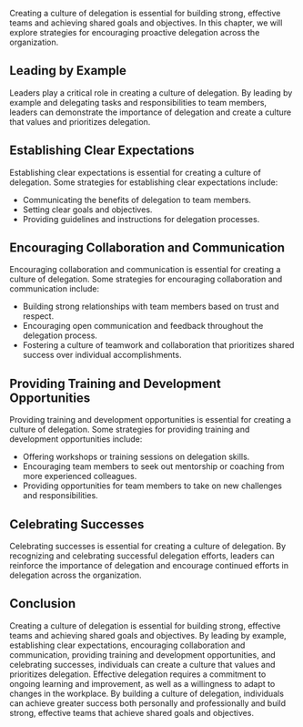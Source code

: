 
Creating a culture of delegation is essential for building strong, effective teams and achieving shared goals and objectives. In this chapter, we will explore strategies for encouraging proactive delegation across the organization.

Leading by Example
------------------

Leaders play a critical role in creating a culture of delegation. By leading by example and delegating tasks and responsibilities to team members, leaders can demonstrate the importance of delegation and create a culture that values and prioritizes delegation.

Establishing Clear Expectations
-------------------------------

Establishing clear expectations is essential for creating a culture of delegation. Some strategies for establishing clear expectations include:

* Communicating the benefits of delegation to team members.
* Setting clear goals and objectives.
* Providing guidelines and instructions for delegation processes.

Encouraging Collaboration and Communication
-------------------------------------------

Encouraging collaboration and communication is essential for creating a culture of delegation. Some strategies for encouraging collaboration and communication include:

* Building strong relationships with team members based on trust and respect.
* Encouraging open communication and feedback throughout the delegation process.
* Fostering a culture of teamwork and collaboration that prioritizes shared success over individual accomplishments.

Providing Training and Development Opportunities
------------------------------------------------

Providing training and development opportunities is essential for creating a culture of delegation. Some strategies for providing training and development opportunities include:

* Offering workshops or training sessions on delegation skills.
* Encouraging team members to seek out mentorship or coaching from more experienced colleagues.
* Providing opportunities for team members to take on new challenges and responsibilities.

Celebrating Successes
---------------------

Celebrating successes is essential for creating a culture of delegation. By recognizing and celebrating successful delegation efforts, leaders can reinforce the importance of delegation and encourage continued efforts in delegation across the organization.

Conclusion
----------

Creating a culture of delegation is essential for building strong, effective teams and achieving shared goals and objectives. By leading by example, establishing clear expectations, encouraging collaboration and communication, providing training and development opportunities, and celebrating successes, individuals can create a culture that values and prioritizes delegation. Effective delegation requires a commitment to ongoing learning and improvement, as well as a willingness to adapt to changes in the workplace. By building a culture of delegation, individuals can achieve greater success both personally and professionally and build strong, effective teams that achieve shared goals and objectives.
